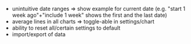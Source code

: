 - unintuitive date ranges => show example for current date (e.g. "start 1 week ago"+"include 1 week" shows the first and the last date)
- average lines in all charts => toggle-able in settings/chart
- ability to reset all/certain settings to default
- import/export of data